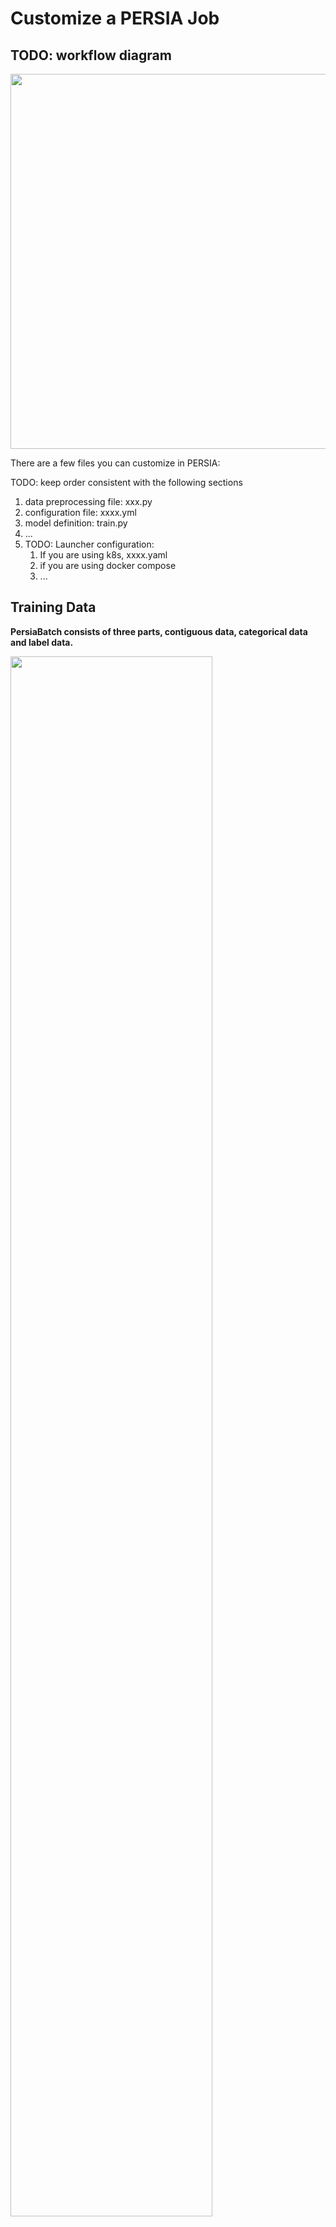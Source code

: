 # Customize a PERSIA Job

## TODO: workflow diagram

<img src="img/persia_workflow.png" width="600">

There are a few files you can customize in PERSIA:

TODO: keep order consistent with the following sections
1. data preprocessing file: xxx.py
2. configuration file: xxxx.yml
3. model definition: train.py
4. ...
5. TODO: Launcher configuration:
    1. If you are using k8s, xxxx.yaml
    2. if you are using docker compose
    3. ...

## Training Data

**PersiaBatch consists of three parts, contiguous data, categorical data and label data.**

<img src="./img/persia_batch_description.svg" width="80%" style="margin:auto">

TODO: make all naming consistent with paper

### Non-ID Type Features
Non-ID Type Features is a tensor or vector that contains numerical data.For example the click_num, income, price, labor time or some numerical type data could be concat as the contiguous data and become a part of training data.

In PERSIA batch data, contiguous data is alias as dense data.It is described as a 2d tensor with float datatype. 


### ID Type Features
ID Type Features is a sparse tensor that contains variable length of discrete value. Such user_id, photo_id, client_id. There should at least exists categorical name and dimension to describe a categorical data. PERSIA parameter server will project the discrete value in categorical data to a vector and the dimension of vector is equal to the value you describe before.It is simple to add one categorical data in PERSIA, modify the embedding config file and add the categorical name and its dimension.Both `embedding-worker` and `embedding-parameter-server` will load the embedding config file to apply the categorical data configuration.

In below code, we define three categorical data.For each categorical data the requirement fields are category name and the embedding dimension.

_[yaml_config](https://github.com/PersiaML/PERSIA/blob/main/examples/src/getting_started/config/embedding_config.yml)_
```yml
slot_configs:
  id:
    dim: 8
    embedding_summation: true # optional field
  age:
    dim: 8
  gender:
    dim: 8
```

_more advanced features: embedding_config_chapter.md_

### Labels
Label data in PERSIA batch is a 2d `float32` tensor that support add the classification target and regression target.

### Customize Persia Batch Data

_[data_loader](https://github.com/PersiaML/PERSIA/blob/main/examples/src/getting_started/data_loader.py)_
```python (data_preprocessing.py)
import numpy as np

from persia.prelude import PyPersiaBatchData

batch_data = PyPersiaBatchData()

# categorical name should be the same with the categorical name which 
# already defined in embedding_config.yml.
categorical_names = [
    "id",
    "age",
    "gender"
]

batch_size = 1024
dim = 256

batch_data.add_non_id_type_feature(np.ones((batch_size, dim), dtype=np.float32))

categorical_data_num = 3
max_categorical_len = 65536

batch_categorical_data = []
for categorical_idx in range(categorical_data_num):
    batch_categorical_data_item = []
    for batch_idx in range(batch_size):
        cnt_categorical_len = np.random.randint(0, max_categorical_len)
        sample_data = np.random.one((cnt_categorical_len), dtype=np.uint64)
        batch_categorical_data_item.append(sample_data)
    batch_categorical_data.append((categorical_names[categorical_idx], batch_sparse_data))

# add mock sparse data into PyPersiaBatchData 
batch_data.add_id_type_features(batch_categorical_data)
batch_data.add_label(np.ones((1024, 2), dtype=np.float32))
```

more advanced features: ...

- advanced 1 (under construction)

## Model Definition

### Define DNN model
For DNN model definition, you can design any model structure as you wanted.The only restriction is to set the DNN model forward function signature as below form.

```python
from typing import List

import torch

class DNN(nn.Module):
    def forward(self, non_id_tensors: List[torch.Tensor], embedding_tensors: List[torch.Tensor]):
        ...
```

### Modify  Embedding Optimizer
Here provide many sparse optimizers in `persia.embedding.optim` module.You can choose the suitable optimizer to adapt your requirement.

### Customize PersiaML Training Context 
Final step is create the training context to acquire dataloder and sparse embedding process

_[train](https://github.com/PersiaML/PERSIA/blob/main/examples/src/getting_started/train.py)_
```python
from torch import nn
from torch.optim import SGD

from persia.ctx import TrainCtx
from persia.data import StreamDataset, Dataloader
from persia.env import get_local_rank
from persia.embedding.optim import Adagrad

prefetch_size = 10
dataset = StreamDataset(prefetch_size)

local_rank = get_local_rank()

use_cuda = True
if use_cuda:
    device_id = get_local_rank()
    torch.cuda.set_device(device_id)
    model.cuda(device_id)
    mixed_precision = True
else:
    mixed_precision = False
    device_id = None

# DNN parameters optimizer
dense_optimizer = SGD(model.parameters(), lr=0.1)
# Embedding parameters optimizer
embedding_optimizer = Adagrad(lr=1e-3)

loss_fn = nn.BCELoss()

with TrainCtx(
    model=model,
    embedding_optimizer=embedding_optimizer,
    dense_optimizer=dense_optimizer,
    device_id=device_id,
    mixed_precision=mixed_precision
) as ctx:

    train_data_loader = Dataloader(dataset)
    for (batch_idx, data) in enumerate(loader):
        output, labels = ctx.forward(data)
        label = labels[0]
        loss= loss_fn(output, target)
        scaled_loss = ctx.backward(loss)
        logger.info(f"current idx: {batch_idx} loss: {loss}")

```

_more advanced features: [TrainCtx]("../training-context")_

## Configuring Embedding Worker

An embedding worker runs asynchronous updating algorithm for getting the embedding parameters from the embedding parameter server; aggregating embedding vectors (potentially) and putting embedding gradients back to embedding parameter server. You can learn the details of the system design through 4.2 section in our [paper](https://arxiv.org/abs/2111.05897). Generally, you only need to adjust the number of instances and resources according to your workload.

## Configuring Embedding Parameter Server

An embedding parameter server manages the storage and update of the embedding parameters according to [LRU](https://en.wikipedia.org/wiki/Cache_replacement_policies#Least_recently_used_(LRU)) policies. So you need to configure capacity of the LRU cache in the configuration file according to your workload and available memory size. In addition, the capacity means the max number of embedding vectors, not the number of parameters.

more advanced features: See [Configuration](../configuration/index.md)


## Launcher configuration

### docker compose launcher

### k8s launcher

The Persia Operator is a Kubernetes [custom resource definitions](https://kubernetes.io/docs/tasks/extend-kubernetes/custom-resources/custom-resource-definitions/). You can define your distributed persia task by an operator file.

Here is an example for an operator file

```yaml
apiVersion: persia.com/v1
kind: PersiaJob
metadata:
  name: adult-income  # persia job name, need to be globally unique
  namespace: default  # k8s namespace to deploy to this job
spec:
  # the following path are the path inside the container
  globalConfigPath: /home/PersiaML/examples/src/getting_started/config/global_config.yml
  embeddingConfigPath: /home/PersiaML/examples/src/getting_started/config/embedding_config.yml
  nnWorkerPyEntryPath: /home/PersiaML/examples/src/getting_started/train.py
  dataLoaderPyEntryPath: /home/PersiaML/examples/src/getting_started/data_compose.py
  env:
    - name: PERSIA_NATS_IP
      value: nats://persia-nats-service:4222

  embeddingParameterServer:
    replicas: 1
    resources:
      limits:
        memory: "24Gi"
        cpu: "4"

  embeddingWorker:
    replicas: 1
    resources:
      limits:
        memory: "24Gi"
        cpu: "4"

  nnWorker:
    replicas: 1
    nprocPerNode: 1
    resources:
      limits:
        memory: "24Gi"
        cpu: "12"
        nvidia.com/gpu: "1"
    env:
      - name: CUBLAS_WORKSPACE_CONFIG
        value: :4096:8

  dataloader:
    replicas: 1
    resources:
      limits:
        memory: "8Gi"
        cpu: "1"

---
# a nats operator
apiVersion: "nats.io/v1alpha2"
kind: "NatsCluster"
metadata:
  name: "persia-nats-service"
spec:
  size: 1
  natsConfig:
    maxPayload: 52428800
  resources:
    limits:
      memory: "8Gi"
      cpu: "2" 
```
more advanced features: See [kubernetes-integration](../kubernetes-integration/index.md)


## Deployment for inference

see #Deployment for inference


